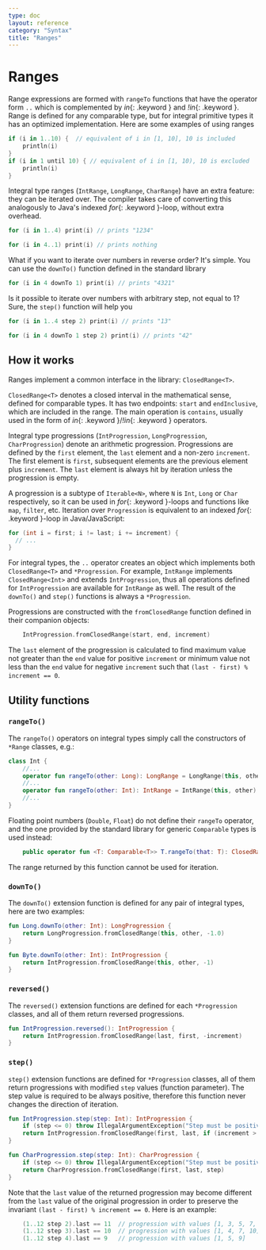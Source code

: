 ```yaml
---
type: doc
layout: reference
category: "Syntax"
title: "Ranges"
---
```


# Ranges

Range expressions are formed with `rangeTo` functions that have the operator form `..` which is complemented by *in*{: .keyword } and *!in*{: .keyword }.
Range is defined for any comparable type, but for integral primitive types it has an optimized implementation. Here are some examples of using ranges

``` kotlin
if (i in 1..10) {  // equivalent of i in [1, 10], 10 is included
    println(i)
}
if (i in 1 until 10) { // equivalent of i in [1, 10), 10 is excluded
    println(i)
}
```

Integral type ranges (`IntRange`, `LongRange`, `CharRange`) have an extra feature: they can be iterated over.
The compiler takes care of converting this analogously to Java's indexed *for*{: .keyword }-loop, without extra overhead.

``` kotlin
for (i in 1..4) print(i) // prints "1234"

for (i in 4..1) print(i) // prints nothing
```

What if you want to iterate over numbers in reverse order? It's simple. You can use the `downTo()` function defined in the standard library

``` kotlin
for (i in 4 downTo 1) print(i) // prints "4321"
```

Is it possible to iterate over numbers with arbitrary step, not equal to 1? Sure, the `step()` function will help you

``` kotlin
for (i in 1..4 step 2) print(i) // prints "13"

for (i in 4 downTo 1 step 2) print(i) // prints "42"
```


## How it works

Ranges implement a common interface in the library: `ClosedRange<T>`.

`ClosedRange<T>` denotes a closed interval in the mathematical sense, defined for comparable types.
It has two endpoints: `start` and `endInclusive`, which are included in the range.
The main operation is `contains`, usually used in the form of *in*{: .keyword }/*!in*{: .keyword } operators.

Integral type progressions (`IntProgression`, `LongProgression`, `CharProgression`) denote an arithmetic progression.
Progressions are defined by the `first` element, the `last` element and a non-zero `increment`.
The first element is `first`, subsequent elements are the previous element plus `increment`. The `last` element is always hit by iteration unless the progression is empty.

A progression is a subtype of `Iterable<N>`, where `N` is `Int`, `Long` or `Char` respectively, so it can be used in *for*{: .keyword }-loops and functions like `map`, `filter`, etc.
Iteration over `Progression` is equivalent to an indexed *for*{: .keyword }-loop in Java/JavaScript:

``` java
for (int i = first; i != last; i += increment) {
  // ...
}
```

For integral types, the `..` operator creates an object which implements both `ClosedRange<T>` and `*Progression`.
For example, `IntRange` implements `ClosedRange<Int>` and extends `IntProgression`, thus all operations defined for `IntProgression` are available for `IntRange` as well.
The result of the `downTo()` and `step()` functions is always a `*Progression`.

Progressions are constructed with the `fromClosedRange` function defined in their companion objects:

``` kotlin
    IntProgression.fromClosedRange(start, end, increment)
```

The `last` element of the progression is calculated to find maximum value not greater than the `end` value for positive `increment` or minimum value not less than the `end` value for negative `increment` such that `(last - first) % increment == 0`.



## Utility functions

### `rangeTo()`

The `rangeTo()` operators on integral types simply call the constructors of `*Range` classes, e.g.:

``` kotlin
class Int {
    //...
    operator fun rangeTo(other: Long): LongRange = LongRange(this, other)
    //...
    operator fun rangeTo(other: Int): IntRange = IntRange(this, other)
    //...
}
```

Floating point numbers (`Double`, `Float`) do not define their `rangeTo` operator, and the one provided by the standard library for generic `Comparable` types is used instead:

``` kotlin
    public operator fun <T: Comparable<T>> T.rangeTo(that: T): ClosedRange<T>
```

The range returned by this function cannot be used for iteration.

### `downTo()`

The `downTo()` extension function is defined for any pair of integral types, here are two examples:

``` kotlin
fun Long.downTo(other: Int): LongProgression {
    return LongProgression.fromClosedRange(this, other, -1.0)
}

fun Byte.downTo(other: Int): IntProgression {
    return IntProgression.fromClosedRange(this, other, -1)
}
```

### `reversed()`

The `reversed()` extension functions are defined for each `*Progression` classes, and all of them return reversed progressions.

``` kotlin
fun IntProgression.reversed(): IntProgression {
    return IntProgression.fromClosedRange(last, first, -increment)
}
```

### `step()`

`step()` extension functions are defined for `*Progression` classes,
all of them return progressions with modified `step` values (function parameter).
The step value is required to be always positive, therefore this function never changes the direction of iteration.

``` kotlin
fun IntProgression.step(step: Int): IntProgression {
    if (step <= 0) throw IllegalArgumentException("Step must be positive, was: $step")
    return IntProgression.fromClosedRange(first, last, if (increment > 0) step else -step)
}

fun CharProgression.step(step: Int): CharProgression {
    if (step <= 0) throw IllegalArgumentException("Step must be positive, was: $step")
    return CharProgression.fromClosedRange(first, last, step)
}
```

Note that the `last` value of the returned progression may become different from the `last` value of the original progression in order to preserve the invariant `(last - first) % increment == 0`. Here is an example:

``` kotlin
    (1..12 step 2).last == 11  // progression with values [1, 3, 5, 7, 9, 11]
    (1..12 step 3).last == 10  // progression with values [1, 4, 7, 10]
    (1..12 step 4).last == 9   // progression with values [1, 5, 9]
```

